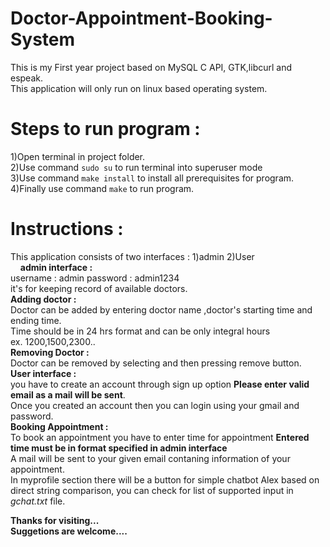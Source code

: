 
# Doctor-Appointment-Booking-System  
This is my First year project based on MySQL C API, GTK,libcurl and espeak.  
This application will only run on linux based operating system.  
  
  
# Steps to run program :  
1)Open terminal in project folder.  
2)Use command `sudo su` to run terminal into superuser mode  
3)Use command `make install` to install all prerequisites for program.  
4)Finally use command `make` to run program.  
  
# Instructions :  
This application consists of two interfaces : 1)admin 2)User  
&nbsp;&nbsp;&nbsp;&nbsp;**admin interface :**   
        username : admin password : admin1234  
        it's for keeping record of available doctors.  
        **Adding doctor :**  
          Doctor can be added by entering doctor name ,doctor's starting time and ending time.  
          Time should be in 24 hrs format and can be only integral hours  
              ex. 1200,1500,2300..  
        **Removing Doctor :**   
          Doctor can be removed by selecting and then pressing remove button.  
    **User interface :**  
        you have to create an account through sign up option **Please enter valid email as a mail will be sent**.  
        Once you created an account then you can login using your gmail and password.  
        **Booking Appointment :**  
            To book an appointment you have to enter time for appointment **Entered time must be in format specified in admin interface**  
            A mail will be sent to your given email contaning information of your appointment.  
            In myprofile section there will be a button for simple chatbot Alex based on direct string comparison, you can check for list of supported input in *gchat.txt* file.  
        
**Thanks for visiting...  
Suggetions are welcome....**
